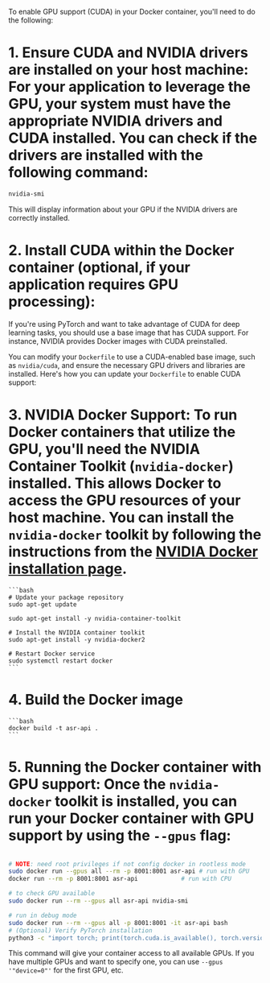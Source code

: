 To enable GPU support (CUDA) in your Docker container, you'll need to do the following:

# 1. **Ensure CUDA and NVIDIA drivers are installed on your host machine**: For your application to leverage the GPU, your system must have the appropriate NVIDIA drivers and CUDA installed. You can check if the drivers are installed with the following command:

   ```bash
   nvidia-smi
   ```

   This will display information about your GPU if the NVIDIA drivers are correctly installed.

# 2. **Install CUDA within the Docker container** (optional, if your application requires GPU processing): 
   If you're using PyTorch and want to take advantage of CUDA for deep learning tasks, you should use a base image that has CUDA support. For instance, NVIDIA provides Docker images with CUDA preinstalled.

   You can modify your `Dockerfile` to use a CUDA-enabled base image, such as `nvidia/cuda`, and ensure the necessary GPU drivers and libraries are installed. Here's how you can update your `Dockerfile` to enable CUDA support:


# 3. **NVIDIA Docker Support**: To run Docker containers that utilize the GPU, you'll need the NVIDIA Container Toolkit (`nvidia-docker`) installed. This allows Docker to access the GPU resources of your host machine. You can install the `nvidia-docker` toolkit by following the instructions from the [NVIDIA Docker installation page](https://docs.nvidia.com/datacenter/cloud-native/container-toolkit/install-guide.html).
    ```bash
    # Update your package repository
    sudo apt-get update

    sudo apt-get install -y nvidia-container-toolkit

    # Install the NVIDIA container toolkit
    sudo apt-get install -y nvidia-docker2

    # Restart Docker service
    sudo systemctl restart docker
    ```

# 4. **Build the Docker image**

    ```bash
    docker build -t asr-api .
    ```

# 5. **Running the Docker container with GPU support**: Once the `nvidia-docker` toolkit is installed, you can run your Docker container with GPU support by using the `--gpus` flag:

   ```bash

   # NOTE: need root privileges if not config docker in rootless mode
   sudo docker run --gpus all --rm -p 8001:8001 asr-api # run with GPU
   docker run --rm -p 8001:8001 asr-api            # run with CPU

   # to check GPU available 
   sudo docker run --rm --gpus all asr-api nvidia-smi

   # run in debug mode
   sudo docker run --rm --gpus all -p 8001:8001 -it asr-api bash
   # (Optional) Verify PyTorch installation
   python3 -c "import torch; print(torch.cuda.is_available(), torch.version.cuda)"

   ```

   This command will give your container access to all available GPUs. If you have multiple GPUs and want to specify one, you can use `--gpus '"device=0"'` for the first GPU, etc.

